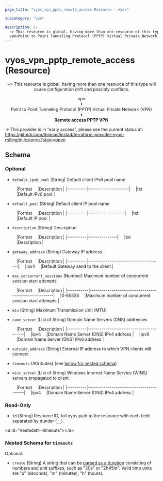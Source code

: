 ```yaml
---
page_title: "vyos_vpn_pptp_remote_access Resource - vyos"

subcategory: "Vpn"

description: |- 
  ~> This resource is global, having more than one resource of this type will cause configuration drift and possibly conflicts.
  vpn⯯Point to Point Tunneling Protocol (PPTP) Virtual Private Network (VPN)⯯Remote access PPTP VPN
---
```


# vyos_vpn_pptp_remote_access (Resource)
<center>

~> This resource is global, having more than one resource of this type will cause configuration drift and possibly conflicts.

*vpn*  
⯯  
Point to Point Tunneling Protocol (PPTP) Virtual Private Network (VPN)  
⯯  
**Remote access PPTP VPN**


</center>

-> This provider is in "early access", please see the current status at: https://github.com/thomasfinstad/terraform-provider-vyos-rolling/milestones?state=open

## Schema

### Optional

- `default_ipv6_pool` (String) Default client IPv6 pool name

    &emsp;|Format  &emsp;|Description        |
    |----------|---------------------|
    &emsp;|txt     &emsp;|Default IPv6 pool  |
- `default_pool` (String) Default client IP pool name

    &emsp;|Format  &emsp;|Description      |
    |----------|-------------------|
    &emsp;|txt     &emsp;|Default IP pool  |
- `description` (String) Description

    &emsp;|Format  &emsp;|Description  |
    |----------|---------------|
    &emsp;|txt     &emsp;|Description  |
- `gateway_address` (String) Gateway IP address

    &emsp;|Format  &emsp;|Description                         |
    |----------|--------------------------------------|
    &emsp;|ipv4    &emsp;|Default Gateway send to the client  |
- `max_concurrent_sessions` (Number) Maximum number of concurrent session start attempts

    &emsp;|Format   &emsp;|Description                                          |
    |-----------|-------------------------------------------------------|
    &emsp;|0-65535  &emsp;|Maximum number of concurrent session start attempts  |
- `mtu` (String) Maximum Transmission Unit (MTU)
- `name_server` (List of String) Domain Name Servers (DNS) addresses

    &emsp;|Format  &emsp;|Description                            |
    |----------|-----------------------------------------|
    &emsp;|ipv4    &emsp;|Domain Name Server (DNS) IPv4 address  |
    &emsp;|ipv6    &emsp;|Domain Name Server (DNS) IPv6 address  |
- `outside_address` (String) External IP address to which VPN clients will connect
- `timeouts` (Attributes) (see [below for nested schema](#nestedatt--timeouts))
- `wins_server` (List of String) Windows Internet Name Service (WINS) servers propagated to client

    &emsp;|Format  &emsp;|Description                            |
    |----------|-----------------------------------------|
    &emsp;|ipv4    &emsp;|Domain Name Server (DNS) IPv4 address  |

### Read-Only

- `id` (String) Resource ID, full vyos path to the resource with each field separated by dunder (`__`).

&lt;a id=&#34;nestedatt--timeouts&#34;&gt;&lt;/a&gt;
### Nested Schema for `timeouts`

Optional:

- `create` (String) A string that can be [parsed as a duration](https://pkg.go.dev/time#ParseDuration) consisting of numbers and unit suffixes, such as &#34;30s&#34; or &#34;2h45m&#34;. Valid time units are &#34;s&#34; (seconds), &#34;m&#34; (minutes), &#34;h&#34; (hours).  
